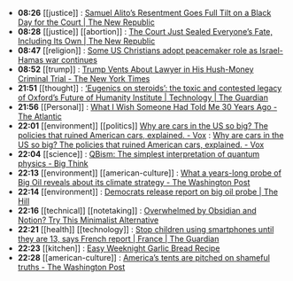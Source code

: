 - **08:26** [[justice]] : [Samuel Alito’s Resentment Goes Full Tilt on a Black Day for the Court | The New Republic](https://newrepublic.com/post/181023/samuel-alito-trump-immunity-black-day-supreme-court "Samuel Alito’s Resentment Goes Full Tilt on a Black Day for the Court | The New Republic")
- **08:28** [[justice]] [[abortion]] :  [The Court Just Sealed Everyone’s Fate, Including Its Own | The New Republic](https://newrepublic.com/article/181032/supreme-court-trump-immunity-sealed-fate)
- **08:47** [[religion]] :  [Some US Christians adopt peacemaker role as Israel-Hamas war continues](https://www.usatoday.com/story/news/nation/2024/04/30/christians-us-peacemakers-gaza-war/73456593007/)
- **08:52** [[trump]] :  [Trump Vents About Lawyer in His Hush-Money Criminal Trial - The New York Times](https://www.nytimes.com/2024/04/30/us/politics/trump-trial-todd-blanche.html)
- **21:51** [[thought]] :  [‘Eugenics on steroids’: the toxic and contested legacy of Oxford’s Future of Humanity Institute | Technology | The Guardian](https://www.theguardian.com/technology/2024/apr/28/nick-bostrom-controversial-future-of-humanity-institute-closure-longtermism-affective-altruism)
- **21:56** [[Personal]] :  [What I Wish Someone Had Told Me 30 Years Ago - The Atlantic](https://www.theatlantic.com/ideas/archive/2024/04/journalism-politics-life-lessons/678233/)
- **22:01** [[environment]] [[politics]] [Why are cars in the US so big? The policies that ruined American cars, explained. - Vox](https://www.vox.com/future-perfect/24139147/suvs-trucks-popularity-federal-policy-pollution "Why are cars in the US so big? The policies that ruined American cars, explained. - Vox")  :  [Why are cars in the US so big? The policies that ruined American cars, explained. - Vox](https://www.vox.com/future-perfect/24139147/suvs-trucks-popularity-federal-policy-pollution)
- **22:04** [[science]] :  [QBism: The simplest interpretation of quantum physics - Big Think](https://bigthink.com/13-8/qbism-simplest-explanation-of-quantum-physics/)
- **22:13** [[environment]] [[american-culture]] :  [What a years-long probe of Big Oil reveals about its climate strategy - The Washington Post](https://www.washingtonpost.com/climate-environment/2024/04/30/oil-companies-climate-documents-democrats/)
- **22:14** [[environment]] :  [Democrats release report on big oil probe | The Hill](https://thehill.com/newsletters/energy-environment/4634173-democrats-release-report-on-big-oil-probe/)
- **22:16** [[technical]] [[notetaking]] :  [Overwhelmed by Obsidian and Notion? Try This Minimalist Alternative](https://www.makeuseof.com/obsidian-notion-alternative-minimalist/)
- **22:21** [[health]] [[technology]] :  [Stop children using smartphones until they are 13, says French report | France | The Guardian](https://www.theguardian.com/world/2024/apr/30/stop-children-using-smartphones-until-they-are-13-say-french-experts-in-report)
- **22:23** [[kitchen]] :  [Easy Weeknight Garlic Bread Recipe](https://www.seriouseats.com/easy-weeknight-garlic-bread-recipe-8641247)
- **22:28** [[american-culture]] :  [America’s tents are pitched on shameful truths - The Washington Post](https://www.washingtonpost.com/nation/2024/04/30/americas-tents-are-pitched-shameful-truths/)